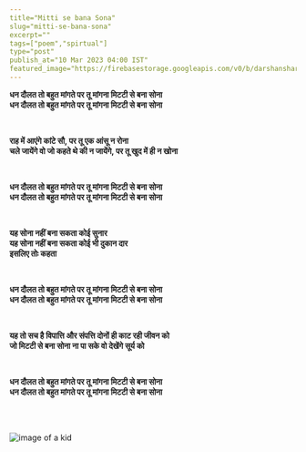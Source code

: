 ```yaml
---
title="Mitti se bana Sona"
slug="mitti-se-bana-sona"
excerpt=""
tags=["poem","spirtual"]
type="post"
publish_at="10 Mar 2023 04:00 IST"
featured_image="https://firebasestorage.googleapis.com/v0/b/darshansharma-ur.appspot.com/o/images%2Frich-indian-kid.png?alt=media&token=231bded0-21a9-402a-ad9f-d1ede6114c6d"
---
```


**धन दौलत तो बहुत मांगते पर तू मांगना मिटटी से बना सोना  
धन दौलत तो बहुत मांगते पर तू मांगना मिटटी से बना सोना**

<br>

**राह में आएंगे कांटे सौ, पर तू एक आंसू न रोना  
चले जायेंगे वो जो कहते थे की न जायेंगे, पर तू खुद में ही न खोना**

<br>

**धन दौलत तो बहुत मांगते पर तू मांगना मिटटी से बना सोना  
धन दौलत तो बहुत मांगते पर तू मांगना मिटटी से बना सोना**

<br>

**यह सोना नहीं बना सकता कोई सुनार  
यह सोना नहीं बना सकता कोई भी दुकान दार  
इसलिए तोः कहता**

<br>

**धन दौलत तो बहुत मांगते पर तू मांगना मिटटी से बना सोना  
धन दौलत तो बहुत मांगते पर तू मांगना मिटटी से बना सोना**

<br>

**यह तो सच है विपात्ति और संपत्ति दोनों ही काट रही जीवन को  
जो मिटटी से बना सोना ना पा सके वो देखेंगे सूर्य को**

<br>

**धन दौलत तो बहुत मांगते पर तू मांगना मिटटी से बना सोना  
धन दौलत तो बहुत मांगते पर तू मांगना मिटटी से बना सोना**

<br>
<br>

![image of a kid](https://firebasestorage.googleapis.com/v0/b/darshansharma-ur.appspot.com/o/images%2Frich-indian-kid.png?alt=media&token=231bded0-21a9-402a-ad9f-d1ede6114c6d "kid sitting") 
